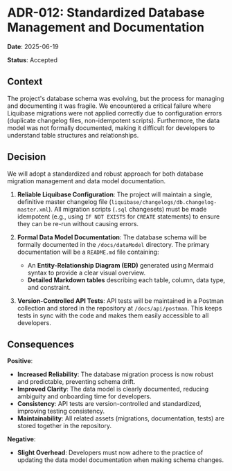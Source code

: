 # ADR-012: Standardized Database Management and Documentation

**Date**: 2025-06-19

**Status**: Accepted

## Context

The project's database schema was evolving, but the process for managing and documenting it was fragile. We encountered a critical failure where Liquibase migrations were not applied correctly due to configuration errors (duplicate changelog files, non-idempotent scripts). Furthermore, the data model was not formally documented, making it difficult for developers to understand table structures and relationships.

## Decision

We will adopt a standardized and robust approach for both database migration management and data model documentation.

1. **Reliable Liquibase Configuration**: The project will maintain a single, definitive master changelog file (`liquibase/changelogs/db.changelog-master.xml`). All migration scripts (`.sql` changesets) must be made idempotent (e.g., using `IF NOT EXISTS` for `CREATE` statements) to ensure they can be re-run without causing errors.

2. **Formal Data Model Documentation**: The database schema will be formally documented in the `/docs/dataModel` directory. The primary documentation will be a `README.md` file containing:
   - An **Entity-Relationship Diagram (ERD)** generated using Mermaid syntax to provide a clear visual overview.
   - **Detailed Markdown tables** describing each table, column, data type, and constraint.

3. **Version-Controlled API Tests**: API tests will be maintained in a Postman collection and stored in the repository at `/docs/api/postman`. This keeps tests in sync with the code and makes them easily accessible to all developers.

## Consequences

**Positive**:

- **Increased Reliability**: The database migration process is now robust and predictable, preventing schema drift.
- **Improved Clarity**: The data model is clearly documented, reducing ambiguity and onboarding time for developers.
- **Consistency**: API tests are version-controlled and standardized, improving testing consistency.
- **Maintainability**: All related assets (migrations, documentation, tests) are stored together in the repository.

**Negative**:

- **Slight Overhead**: Developers must now adhere to the practice of updating the data model documentation when making schema changes.
